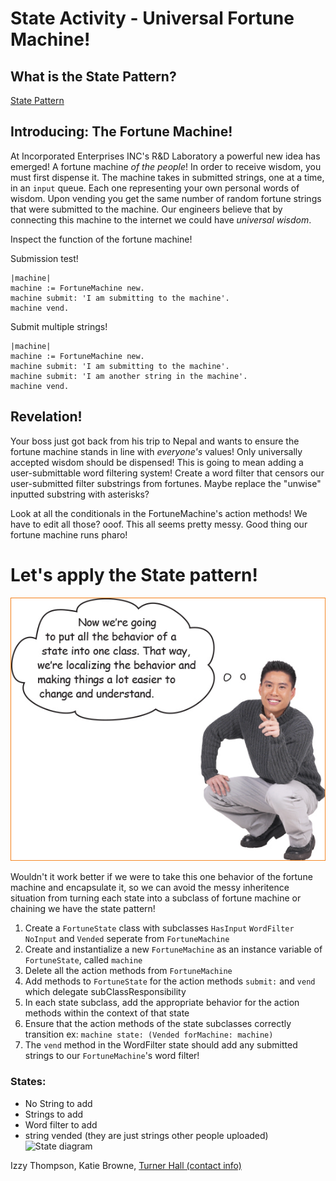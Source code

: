# State Activity - Universal Fortune Machine!

## What is the State Pattern?

[State Pattern](https://www.google.com/url?q=https%3A%2F%2Flearning.oreilly.com%2Flibrary%2Fview%2Fhead-first-design%2F9781492077992%2Fch10.html%23sharpen_your_pencil-id000312&sa=D&sntz=1&usg=AOvVaw3IR7fqrzyzeeQdLOClNHn_)

## Introducing: The Fortune Machine!

At Incorporated Enterprises INC's R&D Laboratory a powerful new idea has emerged! A fortune machine *of the people*!
In order to receive wisdom, you must first dispense it. The machine takes in submitted strings, one at a time, in an `input` queue. Each one representing your own personal words of wisdom. Upon vending you get the same number of random fortune strings that were submitted to the machine. Our engineers believe that by connecting this machine to the internet we could have *universal wisdom*.

Inspect the function of the fortune machine!

Submission test!

```smalltalk
|machine|
machine := FortuneMachine new.
machine submit: 'I am submitting to the machine'.
machine vend.
```

Submit multiple strings!

```smalltalk
|machine|
machine := FortuneMachine new.
machine submit: 'I am submitting to the machine'.
machine submit: 'I am another string in the machine'.
machine vend.
```
## Revelation!
Your boss just got back from his trip to Nepal and wants to ensure the fortune machine stands in line with *everyone's* values! Only universally accepted wisdom should be dispensed! This is going to mean adding a user-submittable word filtering system! Create a word filter that censors our user-submitted filter substrings from fortunes. Maybe replace the "unwise" inputted substring with asterisks?

Look at all the conditionals in the FortuneMachine's action methods! We have to edit all those? ooof. This all seems pretty messy. Good thing our fortune machine runs pharo!

# Let's apply the State pattern!

![Now we're going to put all the behavior of a state into one class.](now.png)

Wouldn't it work better if we were to take this one behavior of the fortune machine and encapsulate it, so we can avoid the messy inheritence situation from turning each state into a subclass of fortune machine or chaining we have the state pattern!

1. Create a `FortuneState` class with subclasses `HasInput` `WordFilter` `NoInput` and `Vended` seperate from `FortuneMachine`
2. Create and instantialize a new `FortuneMachine` as an instance variable of `FortuneState`, called `machine`
3. Delete all the action methods from `FortuneMachine`
4. Add methods to `FortuneState` for the action methods `submit:` and `vend` which delegate subClassResponsibility
5. In each state subclass, add the appropriate behavior for the action methods within the context of that state
6. Ensure that the action methods of the state subclasses correctly transition ex: `machine state: (Vended forMachine: machine)`
7. The `vend` method in the WordFilter state should add any submitted strings to our `FortuneMachine`'s word filter!

### States:
 - No String to add
 - Strings to add
 - Word filter to add
 - string vended (they are just strings other people uploaded)
 ![State diagram](https://media.discordapp.net/attachments/321782818625814528/958769172517650502/adfsadfdsfsdf.jpg)

Izzy Thompson, Katie Browne, [Turner Hall (contact info)](https://gnu3.xyz/)


